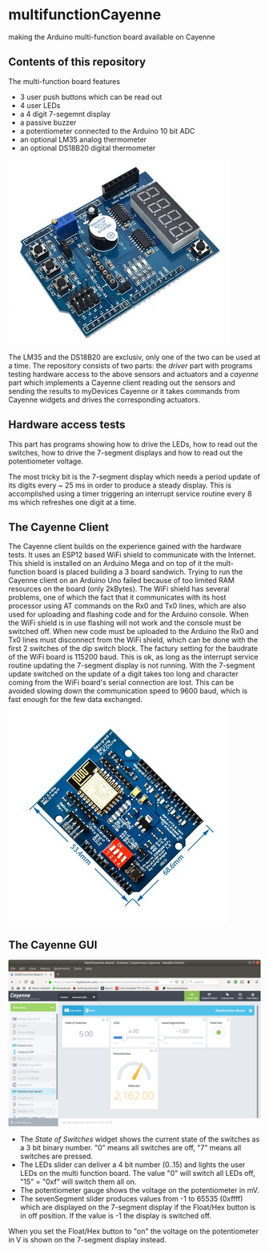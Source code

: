 # multifunctionCayenne
making the Arduino multi-function board available on Cayenne
## Contents of this repository
The multi-function board features
* 3 user push buttons which can be read out
* 4 user LEDs
* a 4 digit 7-segemnt display
* a passive buzzer
* a potentiometer connected to the Arduino 10 bit ADC
* an optional LM35 analog thermometer
* an optional DS18B20 digital thermometer

![Multifunctions Board](images/multifunction.png)

The LM35 and the DS18B20 are exclusiv, only one of the two can be used at a time.
The repository consists of two parts: the *driver* part with programs testing hardware access to the above sensors and actuators and a *cayenne* part which implements a Cayenne client reading out the sensors and sending the results to myDevices Cayenne or it takes commands from Cayenne widgets and drives the corresponding actuators. 

## Hardware access tests
This part has programs showing how to drive the LEDs, how to read out the switches, how to drive the 7-segment displays and how to read out the potentiometer voltage.

The most tricky bit is the 7-segment display which needs a period update of its digits every ~ 25 ms in order to produce a steady display. This is accomplished using a timer triggering an interrupt service routine every 8 ms which refreshes one digit at a time.
## The Cayenne Client
The Cayenne client builds on the experience gained with the hardware tests. It uses an ESP12 based WiFi shield to communicate with the Internet. This shield is installed on an Arduino Mega and on top of it the mult-function board is placed building a 3 board sandwich. Trying to run the Cayenne client on an Arduino Uno failed because of too limited RAM resources on the board (only 2kBytes). The WiFi shield has several problems, one of which the fact that it communicates with its host processor using AT commands on the Rx0 and Tx0 lines, which are also used for uploading and flashing code and for the Arduino console. When the WiFi shield is in use flashing will not work and the console must be switched off.
When new code must be uploaded to the Arduino the Rx0 and Tx0 lines must disconnect from the WiFi shield, which can be done with the first 2 switches of the dip switch block.
The factury setting for the baudrate of the WiFi board is 115200 baud. This is ok, as long as the interrupt service routine updating the 7-segment display is not running. With the 7-segment update switched on the update of a digit takes too long and character coming from the WiFi board's serial connection are lost. This can be avoided slowing down the communication speed to 9600 baud, which is fast enough for the few data exchanged.

![WiFi shield](images/wifishield.png)

## The Cayenne GUI
![Cayenne GUI](images/cayenneGUI.png)
* The *State of Switches* widget shows the current state of the switches as a 3 bit binary number. "0" means all switches are off, "7" means all switches are pressed.
* The LEDs slider can deliver a 4 bit number (0..15) and lights the user LEDs on the multi function board. The value "0" will switch all LEDs off, "15" = "0xf" will switch them all on.
* The potentiometer gauge shows the voltage on the potentiometer in mV.
* The sevenSegment slider produces values from -1 to 65535 (0xffff) which are displayed on the 7-segment display if the Float/Hex button is in off position. If the value is -1 the display is switched off. 

When you set the Float/Hex button to "on" the voltage on the potentiometer in V is shown on the 7-segment display instead. 
